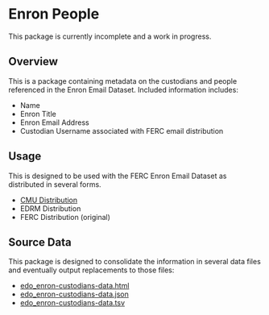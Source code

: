 # Enron People

This package is currently incomplete and a work in progress.

## Overview

This is a package containing metadata on the custodians and people referenced in the Enron Email Dataset. Included information includes:

* Name
* Enron Title
* Enron Email Address
* Custodian Username associated with FERC email distribution

## Usage

This is designed to be used with the FERC Enron Email Dataset as distributed in several forms.

* [CMU Distribution](https://www.cs.cmu.edu/~enron/)
* EDRM Distribution
* FERC Distribution (original)

## Source Data

This package is designed to consolidate the information in several data files and eventually output replacements to those files:

* [edo_enron-custodians-data.html](https://github.com/enrondata/enrondata/blob/master/data/misc/edo_enron-custodians-data.html)
* [edo_enron-custodians-data.json](https://github.com/enrondata/enrondata/blob/master/data/misc/edo_enron-custodians-data.json)
* [edo_enron-custodians-data.tsv](https://github.com/enrondata/enrondata/blob/master/data/misc/edo_enron-custodians-data.tsv)